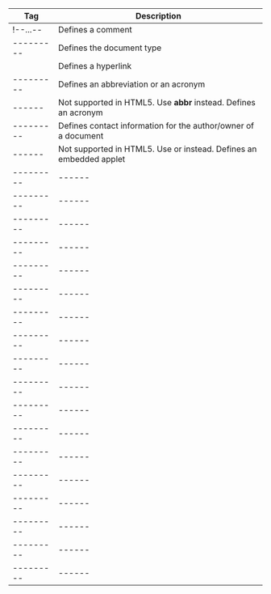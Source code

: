 Tag       | Description
--------- | ------
!--...--  | Defines a comment
--------- | Defines the document type
 <A>      | Defines a hyperlink
--------- | Defines an abbreviation or an acronym
------    | Not supported in HTML5. Use __abbr__ instead. Defines an acronym
--------- | Defines contact information for the author/owner of a document
------    | Not supported in HTML5. Use <embed> or <object> instead. Defines an embedded applet
--------- | ------
--------- | ------ 
--------- | ------
--------- | ------
--------- | ------
--------- | ------
--------- | ------
--------- | ------
--------- | ------
--------- | ------
--------- | ------
--------- | ------
--------- | ------
--------- | ------
--------- | ------
--------- | ------
--------- | ------
--------- | ------
